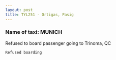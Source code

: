 ```yaml
---
layout: post
title: TYL251 - Ortigas, Pasig
---
```


### Name of taxi: MUNICH

Refused to board passenger going to Trinoma, QC

```Refused boarding```
